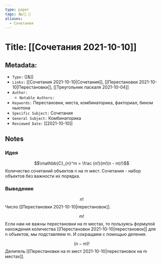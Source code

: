 ```yaml
---
type: paper
tags: 📥️/📜️ 🔢
aliases:
  - Сочетания
---
```




# Title: **[[Сочетания 2021-10-10]]**


## Metadata:

- `Type:` [[&]]
- `Links:` [[Сочетания 2021-10-10|Сочетания]], [[Перестановки 2021-10-10|Перестановки]], [[Треугольник паскаля 2021-10-04]]
- `Author:` 
	- `Notable Authors:` 
- `Keywords:` Перестановки, места, комбинаторика, факториал, бином ньютона
- `Specific Subject:` Сочетания
- `General Subject:` Комбинаторика
- `Reviewed Date:` [[2021-10-10]]


## Notes

### Идея
$$\mathbb{C}_{n}^m = \frac {n!}{m!(n - m)!}$$
Количество сочетаний объектов n на m мест.
Сочетания - набор объектов без важности их порядка.

### Выведение
$$n!$$
Число [[Перестановки 2021-10-10|перестановок]].

$$m!$$
Если нам не важны перестановки на m местах, то пользуясь формулой нахождения количества [[Перестановки 2021-10-10|перестановок]] для n объектов, мы подставляем m. И сокращаем c помощью деления.

$$(n - m)!$$
Делитель [[Перестановки на m мест 2021-10-10|перестановок на m местах]].